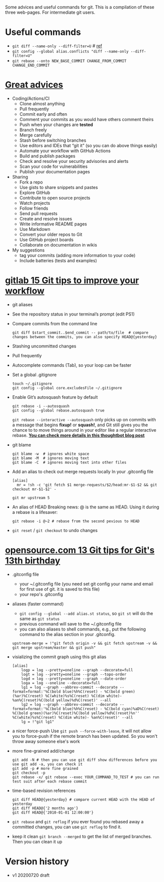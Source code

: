 Some advices and useful commands for git.
This is a compilation of these three web-pages. For intermediate git users.

<!--# gist for these changes/github (just put to my dotfiles) -->

# Useful commands
- `git diff --name-only --diff-filter=U` # [ref](https://stackoverflow.com/questions/3065650/whats-the-simplest-way-to-list-conflicted-files-in-git)
- `git config --global alias.conflicts "diff --name-only --diff-filter=U"`
- `git rebase --onto NEW_BASE_COMMIT CHANGE_FROM_COMMIT CHANGE_END_COMMIT`

# [Great advices](https://www.infoworld.com/article/3205884/27-essential-tips-for-git-and-github-users.html)
- Coding/Actions/CI
	- Clone almost anything
	- Pull frequently
	- Commit early and often
	- Comment your commits as you would have others comment theirs
	- Push when your changes are **tested**
	- Branch freely
	- Merge carefully
	- Stash before switching branches
	- Use editors and IDEs that “git it” (so you can do above things easily)
	- Automate your workflow with GitHub Actions
	- Build and publish packages
	- Check and resolve your security advisories and alerts
	- Scan your code for vulnerabilities
	- Publish your documentation pages
- Sharing
	- Fork a repo
	- Use gists to share snippets and pastes
	- Explore GitHub
	- Contribute to open source projects
	- Watch projects
	- Follow friends
	- Send pull requests
	- Create and resolve issues
	- Write informative README pages
	- Use Markdown
	- Convert your older repos to Git
	- Use GitHub project boards
	- Collaborate on documentation in wikis
- My suggestions
	- tag your commits (adding more information to your code)
	- Include batteries (tests and examples)

# [gitlab 15 Git tips to improve your workflow](https://about.gitlab.com/blog/2020/04/07/15-git-tips-improve-workflow/)
- git aliases
- See the repository status in your terminal’s prompt (edit PS1)
- Compare commits from the command line
	```shell
	git diff $start_commit..$end_commit -- path/to/file  # compare changes between the commits, you can also specify HEAD@{yesterday}
	```
- Stashing uncommitted changes
- Pull frequently
- Autocomplete commands (Tab), so your loop can be faster
- Set a global .gitignore
	```shell
	touch ~/.gitignore
	git config --global core.excludesFile ~/.gitignore
	```
- Enable Git’s autosquash feature by default
	```shell
	git rebase -i --autosquash
	git config --global rebase.autosquash true
	```
	`git rebase --interactive --autosquash` only picks up on commits with a
message that begins **fixup!** or **squash!**, and Git still gives you the
chance to to move things around in your editor like a regular interactive
rebase.
	[**You can check more details in this thoughtbot blog post**](https://thoughtbot.com/blog/autosquashing-git-commits)
- git blame
	```shell
	git blame -w  # ignores white space
	git blame -M  # ignores moving text
	git blame -C  # ignores moving text into other files
	```
- Add an alias to check out merge requests locally
In your .gitconfig file
	```
	[alias]
	  mr = !sh -c 'git fetch $1 merge-requests/$2/head:mr-$1-$2 && git checkout mr-$1-$2' -
	```
	```shell
	git mr upstream 5
	```

- An alias of HEAD
	Breaking news: @ is the same as HEAD. Using it during a rebase is a lifesaver:
	```shell
	git rebase -i @~2 # rebase from the second pevious to HEAD
	```
- `git reset` / `git checkout` to undo changes


# [opensource.com 13 Git tips for Git's 13th birthday](https://opensource.com/article/18/4/git-tips)

- .gitconfig file
	- your ~/.gitconfig file (you need set git config your name and email for first use of git. it is saved to this file)
	- your repo's .gitconfig
- aliases (faster command)
	- `git config --global --add alias.st status`, so `git st` will do the same as `git status`
	- previous command will save to the ~/.gitconfig file
	- you can also aliases to shell commands, e.g., put the following command to the alias section in your .gitconfig.
	```
	upstream-merge = !"git fetch origin -v && git fetch upstream -v && git merge upstream/master && git push"
	```
- visializing the commit graph
	using this git alias
	```
	[alias]
	    logp = log --pretty=oneline --graph --decorate=full
	    logt = log --pretty=oneline --graph --topo-order
	    logd = log --pretty=oneline --graph --date-order
	    loga = log --oneline --decorate=full
	    lg1 = log --graph --abbrev-commit --decorate --format=format:'%C(bold blue)%h%C(reset) - %C(bold green)(%ar)%C(reset) %C(white)%s%C(reset) %C(dim white)- %an%C(reset)%C(bold yellow)%d%C(reset)' --all
	    lg2 = log --graph --abbrev-commit --decorate --format=format:'%C(bold blue)%h%C(reset) - %C(bold cyan)%aD%C(reset) %C(bold green)(%ar)%C(reset)%C(bold yellow)%d%C(reset)%n''          %C(white)%s%C(reset) %C(dim white)- %an%C(reset)' --all
	    lg = !"git lg1"
	```

- a nicer force-push
	Use `git push --force-with-lease`, it will not allow you to force-push if the remote branch has been updated. So you won't throw away someone else's work
- more fine-grained add/change
	```shell
	git add -N # then you can use git diff show differences before you use git add -a, you can check it
	git add -p # more fine grained
	git checkout -p
	git rebase -x/ git rebase --exec YOUR_COMMAND_TO_TEST # you can run test suit after each rebase commit
	```
- time-based revision references
	```shell
	git diff HEAD@{yesterday} # compare current HEAD with the HEAD of yesterday
	git diff HEAD@{'2 months ago'}
	git diff HEAD@{'2010-01-01 12:00:00'}
	```

- `git rebase` and `git reflog`
	if you ever found you rebased away a committed changes, you can use `git reflog` to find it.
- keep it clean
	`git branch --merged` to get the list of merged branches. Then you can clean it up

# Version history
- v1 20200720 draft

